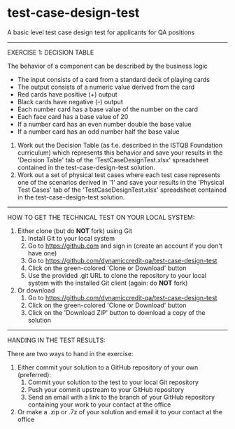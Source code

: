 # test-case-design-test
A basic level test case design test for applicants for QA positions

----------------------------------------------------------------------------------
EXERCISE 1: DECISION TABLE

The behavior of a component can be described by the business logic
- The input consists of a card from a standard deck of playing cards
- The output consists of a numeric value derived from the card
- Red cards have positive (+) output
- Black cards have negative (-) output
- Each number card has a base value of the number on the card
- Each face card has a base value of 20
- If a number card has an even number double the base value
- If a number card has an odd number half the base value

1. Work out the Decision Table (as f.e. described in the ISTQB Foundation curriculum) which represents this behavior and save your results in the 'Decision Table' tab of the 'TestCaseDesignTest.xlsx' spreadsheet contained in the test-case-design-test solution.
2. Work out a set of physical test cases where each test case represents one of the scenarios derived in '1' and save your results in the 'Physical Test Cases' tab of the 'TestCaseDesignTest.xlsx' spreadsheet contained in the test-case-design-test solution.

----------------------------------------------------------------------------------
HOW TO GET THE TECHNICAL TEST ON YOUR LOCAL SYSTEM:
1. Either clone (but do **NOT** fork) using Git
     1. Install Git to your local system
     2. Go to https://github.com and sign in (create an account if you don't have one)
     3. Go to https://github.com/dynamiccredit-qa/test-case-design-test
     4. Click on the green-colored 'Clone or Download' button
     5. Use the provided .git URL to clone the repository to your local system with the installed Git client (again: do **NOT** fork)
2. Or download
     1. Go to https://github.com/dynamiccredit-qa/test-case-design-test
     2. Click on the green-colored 'Clone or Download' button
     3. Click on the 'Download ZIP' button to download a copy of the solution

----------------------------------------------------------------------------------
HANDING IN THE TEST RESULTS:

There are two ways to hand in the exercise:
1. Either commit your solution to a GitHub repository of your own (preferred):
     1. Commit your solution to the test to your local Git repository
     2. Push your commit upstream to your GitHub repository
     3. Send an email with a link to the branch of your GitHub repository containing your 
       work to your contact at the office
2. Or make a .zip or .7z of your solution and email it to your contact at the 
   office
